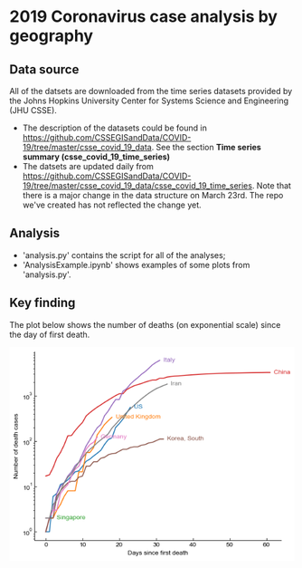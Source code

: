 # 2019 Coronavirus case analysis by geography

## Data source
All of the datsets are downloaded from the time series datasets provided by the Johns Hopkins University Center for Systems Science and Engineering (JHU CSSE). 
- The description of the datasets could be found in https://github.com/CSSEGISandData/COVID-19/tree/master/csse_covid_19_data. See the section **Time series summary (csse_covid_19_time_series)**
- The datsets are updated daily from https://github.com/CSSEGISandData/COVID-19/tree/master/csse_covid_19_data/csse_covid_19_time_series. Note that there is a major change in the data structure on March 23rd. The repo we've created has not reflected the change yet.

## Analysis
- 'analysis.py' contains the script for all of the analyses;
- 'AnalysisExample.ipynb' shows examples of some plots from 'analysis.py'.

## Key finding
The plot below shows the number of deaths (on exponential scale) since the day of first death.

<img src="corona_deaths.png"/>

